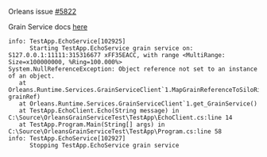 
Orleans issue [#5822](https://github.com/dotnet/orleans/issues/5822)

Grain Service docs [here](http://dotnet.github.io/orleans/Documentation/grains/grainservices.html)

```
info: TestApp.EchoService[102925]
      Starting TestApp.EchoService grain service on: S127.0.0.1:11111:315316677 xFF35EACC, with range <MultiRange: Size=x100000000, %Ring=100.000%>
System.NullReferenceException: Object reference not set to an instance of an object.
   at Orleans.Runtime.Services.GrainServiceClient`1.MapGrainReferenceToSiloRing(GrainReference grainRef)
   at Orleans.Runtime.Services.GrainServiceClient`1.get_GrainService()
   at TestApp.EchoClient.Echo(String message) in C:\Source\OrleansGrainServiceTest\TestApp\EchoClient.cs:line 14
   at TestApp.Program.Main(String[] args) in C:\Source\OrleansGrainServiceTest\TestApp\Program.cs:line 58
info: TestApp.EchoService[102927]
      Stopping TestApp.EchoService grain service
```
